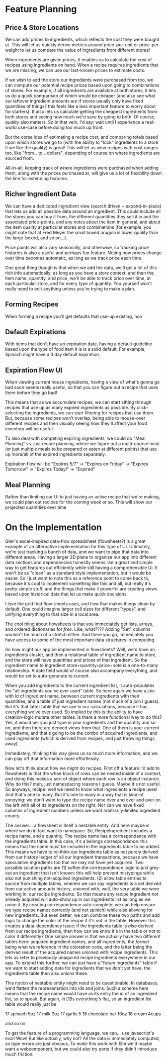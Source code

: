 # Feature Planning

## Price & Store Locations

We can add prices to ingredients, which reflects the cost they were bought at. This will let us quickly derive metrics around price-per-unit or price-per-weight to let us compare the value of ingredients from different stores!

When ingredients are given prices, it enables us to calculate the cost of recipes using ingredients on hand. When a recipe requires ingredients that we are missing, we can use our last-known prices to estimate costs.

If we wish to add the store our ingredients were purchased from too, we can compute our potential recipe prices based upon going to combinations of stores. For example, if all ingredients are available at both stores, it lets us do a quick comparison of which would be cheaper (and also see what our leftover ingredient amounts are if stores usually only have fixed quantities of things? this feels like a less important feature to worry about for starters). It also lets us calculate getting the cheapest ingredients from both stores and seeing how much we'd save by going to both. Of course, *quality* also matters. So in that vein, I'd say: wait until I experience a real-world use-case before doing too much up front.

But the corse idea of estimating a recipe cost, and comparing totals based upon which stores we go to (with the ability to "lock" ingredients to a store if we like the quality) is great! This will let us view recipes with cost ranges too, like "from _ to _ dollars", depending of course on where ingredients are sourced from.

All-in-all, keeping track of *where* ingredients were purchased when adding them, along with the prices purchased at, will give us a lot of flexibility down the line for extending features.

## Richer Ingredient Data

We can have a dedicated ingredient view (search driven + expand-in-place) that lets us add all possible data around an ingredient. This could include all the stores you can buy it from, the different quantities they sell it in and the associated price-points, and any notes about the item in general, and about the item quality at particular stores and combinations (for example, you might note that at Fred Meyer the small boxed arugula is lower quality than the large-boxed, and so on...).

Price points will also vary seasonally, and otherwise, so tracking price histories is also a useful and perhaps fun feature. Noting how prices change over time becomes automatic, as long as we track price each time.

One great thing though is that when we add the data, we'll get a lot of this rich info automatically: as long as you have a store context, and then the item name, quantity, and price, we'll be able to track price over time, at each particular store, and for every type of quantity. You yourself won't really need to edit anything unless you're trying to make a plan.

## Forming Recipes

When forming a recipe you'll get defaults that use-up existing, non

## Default Expirations

With items that don't have an expiration date, having a default guideline based upon the type of food item it is is a solid default. For example, Spinach might have a 3 day default expiration.

## Expiration Flow UI

When viewing current house ingredients, having a view of what's gonna go bad soon seems really useful, so that you can figure out a recipe that uses them before they go bad!

This means that as we accumulate recipes, we can start sifting through recipes that use up as many expired ingredients as possible. By click-selecting the ingredients, we can start filtering for recipes that use them. But, because some recipes won't overlap, being able to mouse-over different recipes and then visually seeing how they'll affect your food inventory will be useful.

To also deal with competing expiring ingredients, we could do "Meal Planning" vs. just recipe planning, where we figure out a multi-course meal (or just multiple meals to be prepared or eaten at different points) that use up more/all of the expired ingredients separately.

Expiration flow will be "Expires 5/7" -> "Expires on Friday" -> "Expires Tomorrow" -> "Expires Today!" -> "Expired"

## Meal Planning

Rather than limiting our UI to just having an active recipe that we're making, we could plan out recipes for the coming week or so. This will show our projected quantities over time

# On the Implementation

Glen's excel-inspired data-flow spreadsheet (flowsheets?) is a great example of an alternative implementation for this type of UI. Ultimately, we're just tracking a bunch of data, and we want to pipe that data into different areas. Having a larger 2D plane to organize our app into different data sections and dependencies honestly seems like a great and simple way to get features out efficiently while still having a comprehensible UI. It won't be as "clean" as a standard style implementation, but it would be easier. So I just want to note this as a reference point to come back to, because it's cool to implement something like this and all, but really it's pretty simple stuff, and the things that make it powerful are creating views based upon historical data that let us make quick decisions.

I love the grid that flow-sheets uses, and how that makes things clean by default. One could imagine larger cell sizes for different "types", and unifying everything to that size in a local area.

The cool thing about flowsheets is that you immediately get lists, arrays, and ordered dictionaries for *free*. Like, what???? Adding "Set" columns wouldn't be much of a stretch either. And there you go, immediately you have access to some of the most important data structures in computing.

So how might our app be implemented in flowsheets? Well, we'd have an ingredients cluster, and then a relational table of ingredient name to store, and the store will have quantities and prices of that ingredient. So the ingredient name to ingredient store+quantity+price+note is a one-to-many relationship. A date field would of course also accompany everything, and would be set to auto-generate to current.

When you add ingredients to the current ingredient list, it auto-populates the "all ingredients you've ever used" table. So here again we have a join with id of ingredient name, between current ingredients with their quantities, and a table of just ingredient names (not much of a join I guess). But it's that latter table that we use in our calculations, because it has everything we've ever used. So implied by this is the ability to have creation-logic mutate other tables. Is there a more functional way to do this? Yes, it would be: you just type in your ingredients and the quantity and so on, and then there are derived views from that. One of them is your current ingredients, and that's going to be the combo of acquired ingredients, and used ingredients (which is derived from recipes, and just throwing things away).

Immediately, thinking this way gives us so much more information, and we can play off that information more effortlessly.

Now let's think about how we might do recipes. First off a feature I'd add to flowsheets is that the whoe block of rows can be nested inside of a context, and doing this makes a sort of object where each row is an object instance. Why do this? meh, just namespacing reasons I guess. Maybe it's not useful. So anyways, recipe: well we need to know what ingredients a recipe uses! And that's one to many. But it's one to many in a way that is kind-of annoying: we don't want to type the recipe name over and over and over on the left with all of its ingredients on the right. Nor can we have fixed columns of ingredient numbers unless we want arbitrarily-limited ingredient counts...

The answer... a flowsheet is itself a nestable entity. And here maybe is where we do in fact want to namepace. So, RecipeIngredient includes a recipe name, and a quantity. The recipe name has a correspondance with the ingredients table. In this case, it's a belongs correspondance: this means that the name *must* be included in the ingredients table to be added. This means we have to re-think our ingredients table as not purely derived from our history ledger of all our ingredient transactions, because we have speculative ingredients too that we may not have yet acquired. Two possible solution paths are (1) soften the correspondence logic to just grey-out an ingredient that isn't known: this will help prevent mistypings while also not punishing not-acquired ingredients. (2) allow table entries to source from multiple tables, wherein we can say ingredients is a set derived from our active amounts history, unioned with, well, the very table we were working in: our recipe ingredients. So that means any recipe ingredient not already acquired will auto-show up in our ingredients list as long as we union it. By creating correspondence auto-complete, we can help ensure we type recipe names correctly (and not spinich) while also allowing for new ingredients. But even better, we can combine these two paths and add logic to change the color of the recipe if it's not in the table. However this creates a data-dependency issue: if the ingredients table is *also* derived from our recipe ingredients, then how can we know it's in the table or not to color it differently? One simple answer is that we actually have two different tables here: acquired ingredient names, and all ingredients, the *former* being what we reference in the coloration code, and the latter being the derived result of the acquired names unioned with recipe ingredients. This lets us refer to previously unaquired recipe ingredients everywhere in our app. To extend this further, we can just have a "future ingredients" table if we want to start adding data for ingredients that we don't yet have, the ingredients table then also unions these.

This notion of nestable entity might need to be questionable. In databases, we'd flatten the representation into ids and joins. Such a scheme here means that the recipe name would have as its entry the id of an ingredient list, so to speak. But again, in DBs everything's flat, so an ingredient list table would really just be

17 spinach 5oz
17 milk 3oz
17 garlic 5
18 chocolate bar 10oz
18 cream 4cups

and so on.

To get the feature of a programming language, we can... use javascript's eval! Wow! But like actually, why not? All the data is immediately computed, so type errors are just obvious. To make this work with Elm we'd maybe want a webcomponent, but we could also try ports if they didn't introduce much friction.